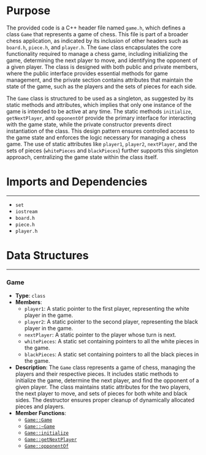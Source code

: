 # Purpose
The provided code is a C++ header file named `game.h`, which defines a class `Game` that represents a game of chess. This file is part of a broader chess application, as indicated by its inclusion of other headers such as `board.h`, `piece.h`, and `player.h`. The `Game` class encapsulates the core functionality required to manage a chess game, including initializing the game, determining the next player to move, and identifying the opponent of a given player. The class is designed with both public and private members, where the public interface provides essential methods for game management, and the private section contains attributes that maintain the state of the game, such as the players and the sets of pieces for each side.

The `Game` class is structured to be used as a singleton, as suggested by its static methods and attributes, which implies that only one instance of the game is intended to be active at any time. The static methods `initialize`, `getNextPlayer`, and `opponentOf` provide the primary interface for interacting with the game state, while the private constructor prevents direct instantiation of the class. This design pattern ensures controlled access to the game state and enforces the logic necessary for managing a chess game. The use of static attributes like `player1`, `player2`, `nextPlayer`, and the sets of pieces (`whitePieces` and `blackPieces`) further supports this singleton approach, centralizing the game state within the class itself.
# Imports and Dependencies

---
- `set`
- `iostream`
- `board.h`
- `piece.h`
- `player.h`


# Data Structures

---
### Game<!-- {{#data_structure:Game}} -->
- **Type**: `class`
- **Members**:
    - `player1`: A static pointer to the first player, representing the white player in the game.
    - `player2`: A static pointer to the second player, representing the black player in the game.
    - `nextPlayer`: A static pointer to the player whose turn is next.
    - `whitePieces`: A static set containing pointers to all the white pieces in the game.
    - `blackPieces`: A static set containing pointers to all the black pieces in the game.
- **Description**: The `Game` class represents a game of chess, managing the players and their respective pieces. It includes static methods to initialize the game, determine the next player, and find the opponent of a given player. The class maintains static attributes for the two players, the next player to move, and sets of pieces for both white and black sides. The destructor ensures proper cleanup of dynamically allocated pieces and players.
- **Member Functions**:
    - [`Game::Game`](game.cpp.driver.md#GameGame)
    - [`Game::~Game`](game.cpp.driver.md#GameGame)
    - [`Game::initialize`](game.cpp.driver.md#Gameinitialize)
    - [`Game::getNextPlayer`](game.cpp.driver.md#GamegetNextPlayer)
    - [`Game::opponentOf`](game.cpp.driver.md#GameopponentOf)


